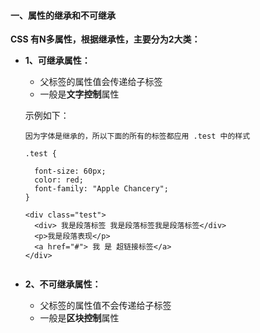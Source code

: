 #### 一、属性的继承和不可继承
**CSS 有N多属性，根据继承性，主要分为2大类：**
- **1、可继承属性：**
  - 父标签的属性值会传递给子标签
  - 一般是**文字控制**属性
  
  示例如下：
  ```objc
  因为字体是继承的，所以下面的所有的标签都应用 .test 中的样式
  
  .test {
    
    font-size: 60px;
    color: red;
    font-family: "Apple Chancery";
  }
  
  <div class="test">
    <div> 我是段落标签 我是段落标签我是段落标签</div>
    <p>我是段落表现</p>
    <a href="#"> 我 是 超链接标签</a>
  </div>


  ```
 
- **2、不可继承属性：**
  - 父标签的属性值不会传递给子标签
  - 一般是**区块控制**属性
